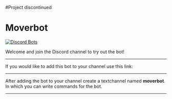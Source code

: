 #Project discontinued









# Moverbot

[![Discord Bots](https://top.gg/api/widget/status/449878054203031562.svg?noavatar=True)](https://top.gg/bot/449878054203031562)

Welcome and join the Discord channel to try out the bot!

---

If you would like to add this bot to your channel use this link:

---

After adding the bot to your channel create a textchannel named **moverbot**.\
In which you can write commands for the bot.


---

